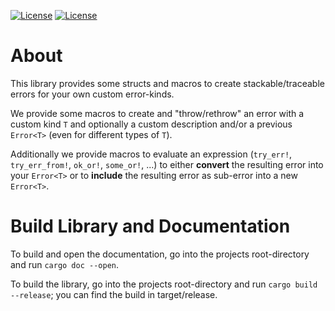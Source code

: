 [![License](https://img.shields.io/badge/License-BSD--2--Clause-blue.svg)](https://opensource.org/licenses/BSD-2-Clause)
[![License](https://img.shields.io/badge/License-MIT-blue.svg)](https://opensource.org/licenses/MIT)

# About
This library provides some structs and macros to create stackable/traceable errors for your own custom error-kinds.

We provide some macros to create and "throw/rethrow" an error with a custom kind `T` and optionally a custom description
and/or a previous `Error<T>` (even for different types of `T`).

Additionally we provide macros to evaluate an expression (`try_err!`, `try_err_from!`, `ok_or!`, `some_or!`, ...) to
either __convert__ the resulting error into your `Error<T>` or to __include__ the resulting error as sub-error into a
new `Error<T>`. 

# Build Library and Documentation
To build and open the documentation, go into the projects root-directory and run `cargo doc --open`.

To build the library, go into the projects root-directory and run `cargo build --release`; you can find the build in
target/release.